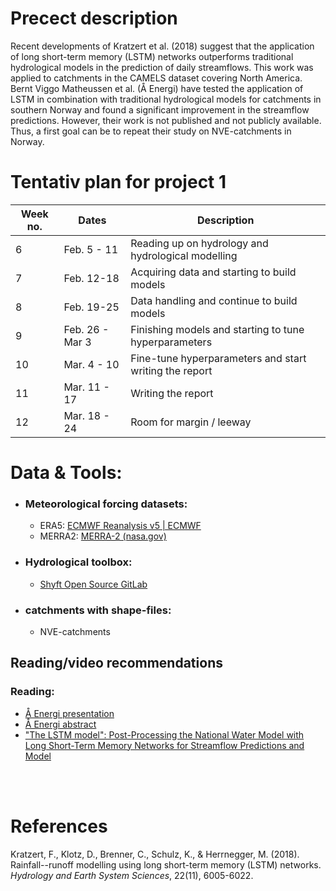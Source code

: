 # Precect description

Recent developments of Kratzert et al. (2018) suggest that the application of long short-term memory (LSTM) networks outperforms traditional hydrological models in the prediction of daily streamflows. This work was applied to catchments in the CAMELS dataset covering North America. <br>
Bernt Viggo Matheussen et al. (Å Energi) have tested the application of LSTM in combination with traditional hydrological models for catchments in southern Norway and found a significant improvement in the streamflow predictions. However, their work is not published and not publicly available. Thus, a first goal can be to repeat their study on NVE-catchments in Norway.

# Tentativ plan for project 1


| Week no. | Dates           | Description                                           |
|----------|-----------------|-------------------------------------------------------|
| 6        | Feb. 5 - 11     | Reading up on hydrology and hydrological modelling    |
| 7        | Feb. 12-18      | Acquiring data and starting to build models           |
| 8        | Feb. 19-25      | Data handling and continue to build models            |
| 9        | Feb. 26 - Mar 3 | Finishing models and starting to tune hyperparameters |
| 10       | Mar. 4 - 10     | Fine-tune hyperparameters and start writing the report|
| 11       | Mar. 11 - 17    | Writing the report                                    |
| 12       | Mar. 18 - 24    | Room for margin / leeway                              |


# Data & Tools:
- ### Meteorological forcing datasets:
    - ERA5: [ECMWF Reanalysis v5 | ECMWF](https://www.ecmwf.int/en/forecasts/dataset/ecmwf-reanalysis-v5)
    - MERRA2: [MERRA-2 (nasa.gov)](https://gmao.gsfc.nasa.gov/reanalysis/MERRA-2/)

- ### Hydrological toolbox:
    - [Shyft Open Source GitLab](https://gitlab.com/shyft-os)

- ### catchments with shape-files:
    - NVE-catchments


## Reading/video recommendations

### Reading:
- [Å Energi presentation](https://www.hydrologiraadet.no/wp-content/uploads/2023/10/1_Matheussen.pdf)
- [Å Energi abstract](https://www.hydrologiraadet.no/wp-content/uploads/2023/09/P_Matheussen_benchmark.pdf)
- ["The LSTM model": Post-Processing the National Water Model with Long Short-Term Memory Networks for Streamflow Predictions and Model](https://onlinelibrary.wiley.com/doi/abs/10.1111/1752-1688.12964)

<br>
<br>

# References
Kratzert, F., Klotz, D., Brenner, C., Schulz, K., & Herrnegger, M. (2018). Rainfall--runoff modelling using long short-term memory (LSTM) networks. *Hydrology and Earth System Sciences*, 22(11), 6005-6022.